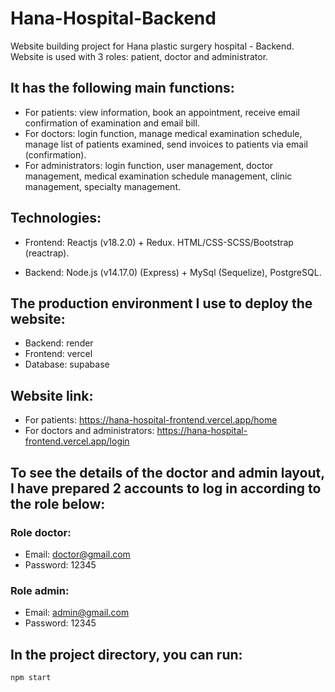 # Hana-Hospital-Backend
Website building project for Hana plastic surgery hospital - Backend.
Website is used with 3 roles: patient, doctor and administrator.
## It has the following main functions:
- For patients: view information, book an appointment, receive email confirmation of examination and email bill.
- For doctors: login function, manage medical examination schedule, manage list of patients examined, send invoices to patients via email (confirmation).
- For administrators: login function, user management, doctor management, medical examination schedule management, clinic management, specialty management.
## Technologies:
- Frontend: Reactjs (v18.2.0) + Redux. HTML/CSS-SCSS/Bootstrap (reactrap).

- Backend: Node.js (v14.17.0) (Express) + MySql (Sequelize), PostgreSQL.
## The production environment I use to deploy the website:
- Backend: render
- Frontend: vercel
- Database: supabase
## Website link:
- For patients: https://hana-hospital-frontend.vercel.app/home
- For doctors and administrators: https://hana-hospital-frontend.vercel.app/login
## To see the details of the doctor and admin layout, I have prepared 2 accounts to log in according to the role below:
### Role doctor:
- Email: doctor@gmail.com
- Password: 12345
### Role admin:
- Email: admin@gmail.com
- Password: 12345
## In the project directory, you can run:
`npm start`
